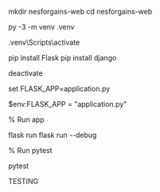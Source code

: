 <!-- Create Project Directory -->

mkdir nesforgains-web
cd nesforgains-web

<!-- Set up venv -->

py -3 -m venv .venv

<!-- Activate venv -->

.venv\Scripts\activate

<!-- Install Flast or Django Framework -->

pip install Flask
pip install django

<!-- Deactivate venv -->

deactivate

<!-- Set temporary path instead of System env path -->

<!-- Cmd temporary -->

set FLASK_APP=application.py

<!-- PowerShell temporary -->

$env:FLASK_APP = "application.py"

% Run app

flask run
flask run --debug

% Run pytest

pytest

TESTING
